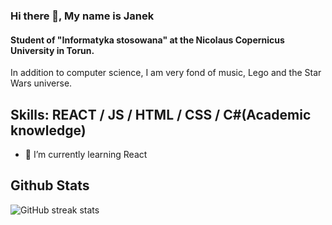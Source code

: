 ### Hi there 👋, My name is Janek
#### Student of "Informatyka stosowana" at the Nicolaus Copernicus University in Torun.

In addition to computer science, I am very fond of music, Lego and the Star Wars universe.

<h2>Skills: REACT / JS / HTML / CSS / C#(Academic knowledge)</h2>

- 🌱 I’m currently learning React 

<h2>Github Stats</h2>

![GitHub streak stats](https://streak-stats.demolab.com/?user=Azurinn)  


